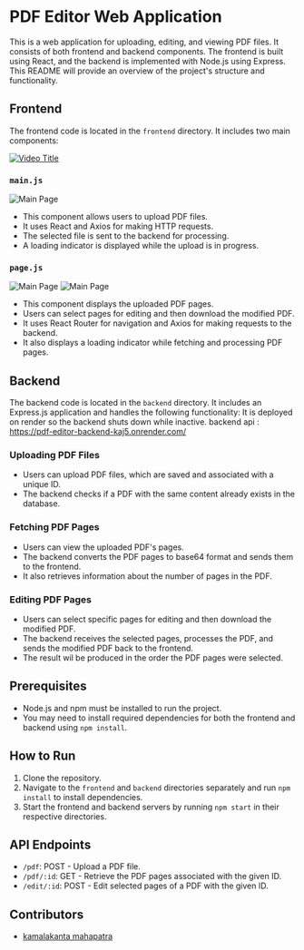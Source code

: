 # PDF Editor Web Application

This is a web application for uploading, editing, and viewing PDF files. It consists of both frontend and backend components. The frontend is built using React, and the backend is implemented with Node.js using Express. This README will provide an overview of the project's structure and functionality.

## Frontend

The frontend code is located in the `frontend` directory. It includes two main components:

[![Video Title](https://img.youtube.com/vi/dOXH4g5Qkis/0.jpg)](https://www.youtube.com/watch?v=dOXH4g5Qkis)
### `main.js`
![Main Page](https://i.imgur.com/EeClENI.png)
- This component allows users to upload PDF files.
- It uses React and Axios for making HTTP requests.
- The selected file is sent to the backend for processing.
- A loading indicator is displayed while the upload is in progress.

### `page.js`
![Main Page](https://i.imgur.com/DMzCndb.png)
![Main Page](https://i.imgur.com/SFWLr5D.png)
- This component displays the uploaded PDF pages.
- Users can select pages for editing and then download the modified PDF.
- It uses React Router for navigation and Axios for making requests to the backend.
- It also displays a loading indicator while fetching and processing PDF pages.

## Backend

The backend code is located in the `backend` directory. It includes an Express.js application and handles the following functionality:
It is deployed on render so the backend shuts down while inactive.
backend api : https://pdf-editor-backend-kaj5.onrender.com/

### Uploading PDF Files

- Users can upload PDF files, which are saved and associated with a unique ID.
- The backend checks if a PDF with the same content already exists in the database.

### Fetching PDF Pages

- Users can view the uploaded PDF's pages.
- The backend converts the PDF pages to base64 format and sends them to the frontend.
- It also retrieves information about the number of pages in the PDF.

### Editing PDF Pages

- Users can select specific pages for editing and then download the modified PDF.
- The backend receives the selected pages, processes the PDF, and sends the modified PDF back to the frontend.
- The result wil be produced in the order the PDF pages were selected.

## Prerequisites

- Node.js and npm must be installed to run the project.
- You may need to install required dependencies for both the frontend and backend using `npm install`.

## How to Run

1. Clone the repository.
2. Navigate to the `frontend` and `backend` directories separately and run `npm install` to install dependencies.
3. Start the frontend and backend servers by running `npm start` in their respective directories.

## API Endpoints

- `/pdf`: POST - Upload a PDF file.
- `/pdf/:id`: GET - Retrieve the PDF pages associated with the given ID.
- `/edit/:id`: POST - Edit selected pages of a PDF with the given ID.

## Contributors

- [kamalakanta mahapatra](https://github.com/Kamalakanta01)
